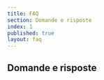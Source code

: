 ```yaml
---
title: FAQ
section: Domande e risposte
index: 1
published: true
layout: faq
---
```


## Domande e risposte
